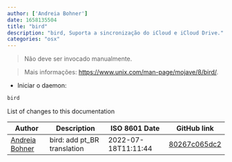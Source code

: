 ```yaml
---
author: ['Andreia Bohner']
date: 1658135504
title: "bird"
description: "bird, Suporta a sincronização do iCloud e iCloud Drive."
categories: "osx"
---
```

> Não deve ser invocado manualmente.

> Mais informações: <https://www.unix.com/man-page/mojave/8/bird/>.

- Iniciar o daemon:

```bash
bird
```
List of changes to this documentation


Author | Description | ISO 8601 Date | GitHub link
------|-----|-----|-----
[Andreia Bohner](mailto:andreiabohner@gmail.com) | bird: add pt_BR translation | 2022-07-18T11:11:44 | [80267c065dc2](https://github.com/tldr-pages/tldr/commit/80267c065dc222b79544d439dc669671d5ec19cb)

